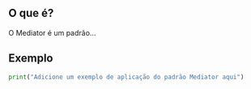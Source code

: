 
## O que é?
O Mediator é um padrão...

## Exemplo
```python
print("Adicione um exemplo de aplicação do padrão Mediator aqui")
```